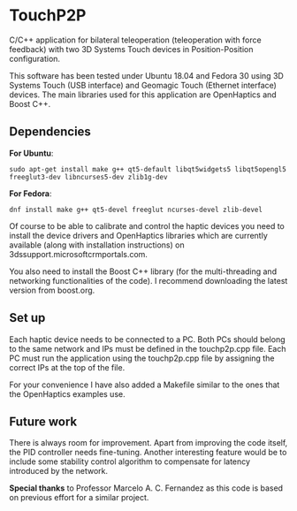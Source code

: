# TouchP2P

C/C++ application for bilateral teleoperation (teleoperation with force feedback) with two 3D Systems Touch devices in Position-Position configuration.

This software has been tested under Ubuntu 18.04 and Fedora 30 using 3D Systems Touch (USB interface) and Geomagic Touch (Ethernet interface) devices. The main libraries used for this application are OpenHaptics and Boost C++.

## Dependencies
**For Ubuntu**:
```
sudo apt-get install make g++ qt5-default libqt5widgets5 libqt5opengl5 freeglut3-dev libncurses5-dev zlib1g-dev
```
**For Fedora**:
```
dnf install make g++ qt5-devel freeglut ncurses-devel zlib-devel
```
Of course to be able to calibrate and control the haptic devices you need to install the device drivers and OpenHaptics libraries which are currently available (along with installation instructions) on 3dssupport.microsoftcrmportals.com.

You also need to install the Boost C++ library (for the multi-threading and networking functionalities of the code). I recommend downloading the latest version from boost.org.

## Set up
Each haptic device needs to be connected to a PC. Both PCs should belong to the same network and IPs must be defined in the touchp2p.cpp file. Each PC must run the application using the touchp2p.cpp file by assigning the correct IPs at the top of the file.

For your convenience I have also added a Makefile similar to the ones that the OpenHaptics examples use.

## Future work

There is always room for improvement. Apart from improving the code itself, the PID controller needs fine-tuning.
Another interesting feature would be to include some stability control algorithm to compensate for latency introduced by the network.

**Special thanks** to Professor Marcelo A. C. Fernandez as this code is based on previous effort for a similar project.
